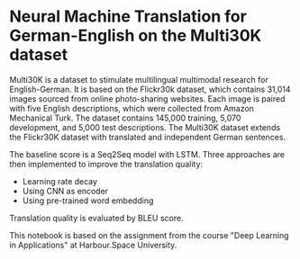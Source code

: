 # Neural Machine Translation for German-English on the Multi30K dataset

Multi30K is a dataset to stimulate multilingual multimodal research for English-German. It is based on the Flickr30k dataset, which contains 31,014 images sourced from online photo-sharing websites. Each image is paired with five English descriptions, which were collected from Amazon Mechanical Turk. The dataset contains 145,000 training, 5,070 development, and 5,000 test descriptions. The Multi30K dataset extends the Flickr30K dataset with translated and independent German sentences.

The baseline score is a Seq2Seq model with LSTM. Three approaches are then implemented to improve the translation quality:
* Learning rate decay
* Using CNN as encoder
* Using pre-trained word embedding

Translation quality is evaluated by BLEU score.

This notebook is based on the assignment from the course "Deep Learning in Applications" at Harbour.Space University.